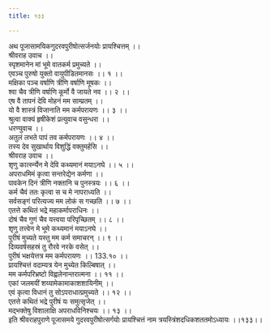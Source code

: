 ```yaml
---
title: १३३

---
```

अथ पूजासामयिकगुदरवपुरीषोत्सर्जनयोः प्रायश्चित्तम् ।।  
श्रीवराह उवाच ।।  
स्पृशमानेन मां भूमे वातकर्म प्रमुच्यते ।।  
एवञ्च पुरुषो युक्तो वायुपीडितमानसः ।। १ ।।  
मक्षिका पञ्च वर्षाणि त्रीणि वर्षाणि मूषकः ।।  
श्वा चैव त्रीणि वर्षाणि कूर्मो वै जायते नव ।। २ ।।  
एष वै तापनं देवि मोहनं मम साम्प्रतम् ।।  
यो वै शास्त्रं विजानाति मम कर्मपरायणः ।। ३ ।।  
श्रुत्वा वाक्यं हृषीकेशं प्रत्युवाच वसुन्धरा ।।  
धरण्युवाच ।।  
अतुलं लभते पापं तव कर्मपरायणः ।। ४ ।।  
तस्य देव सुखार्थाय विशुद्धिं वक्तुमर्हसि ।।  
श्रीवराह उवाच ।।  
शृणु कार्त्स्न्येन मे देवि कथ्यमानं मयाऽनघे ।। ५ ।।  
अपराधमिमं कृत्वा सन्तरेद्येन कर्मणा ।।  
पावकेन दिनं त्रीणि नक्तानि च पुनस्त्रयः ।। ६ ।।  
कर्म चैवं ततः कृत्वा स च मे नापराध्यति ।।  
सर्वसङ्गं परित्यज्य मम लोकं स गच्छति ।। ७ ।।  
एतत्ते कथितं भद्रे महाकर्मापराधिनः ।।  
दोषं चैव गुणं चैव यत्त्वया परिपृच्छितम् ।। ८ ।।  
शृणु तत्त्वेन मे भूमे कथ्यमानं मयाऽनघे ।।  
पुरीषं मुच्यते यस्तु मम कर्म समाचरन् ।। ९ ।।  
दिव्यवर्षसहस्रं तु रौरवे नरके वसेत् ।।  
पुरीषं भक्षयेत्तत्र मम कर्मपरायणः ।। 133.१० ।।  
प्रायश्चित्तं वदाम्यत्र येन मुच्येत किल्बिषात् ।।  
मम कर्मपरिभ्रष्टो विह्वलेनान्तरात्मना ।। ११ ।।  
एकां जलमयीं शय्यामेकामाकाशशायिनीम् ।।  
एवं कृत्वा विधानं तु सोऽपराधात्प्रमुच्यते ।। १२ ।।  
एतत्ते कथितं भद्रे पुरीषं यः समुत्सृजेत् ।।  
मद्भक्तेषु विशालाक्षि अपराधविनिश्चयः ।। १३ ।।  
इति श्रीवराहपुराणे पूजासमये गुदरवपुरीषोत्सर्गयोः प्रायश्चित्तं नाम त्रयस्त्रिंशदधिकशततमोऽध्यायः ।।१३३।।